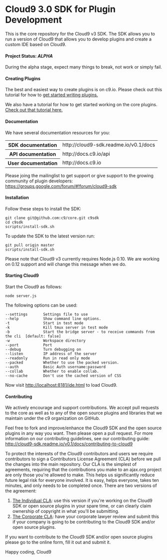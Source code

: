 Cloud9 3.0 SDK for Plugin Development
=======================================

This is the core repository for the Cloud9 v3 SDK. The SDK allows you to run a version of Cloud9 that allows you to develop plugins and create a custom IDE based on Cloud9.

#### Project Status: *ALPHA*

During the alpha stage, expect many things to break, not work or simply fail.

#### Creating Plugins ####

The best and easiest way to create plugins is on c9.io. Please check out this tutorial for how to [get started writing plugins.](http://cloud9-sdk.readme.io/v0.1/docs/getting-started-with-cloud9-plugins)

We also have a tutorial for how to get started working on the core plugins. [Check out that tutorial here.](http://cloud9-sdk.readme.io/v0.1/docs/contributing-to-existing-packages)

#### Documentation ####

We have several documentation resources for you:

<table>
    <tr><th>SDK documentation</th><td>http://cloud9-sdk.readme.io/v0.1/docs</td></tr>
    <tr><th>API documentation</th><td>http://docs.c9.io/api</td></tr>
    <tr><th>User documentation</th><td>http://docs.c9.io</td></tr>
</table>

Please joing the mailinglist to get support or give support to the growing community of plugin developers:
https://groups.google.com/forum/#!forum/cloud9-sdk

#### Installation ####

Follow these steps to install the SDK:

    git clone git@github.com:c9/core.git c9sdk
    cd c9sdk
    scripts/install-sdk.sh
    
To update the SDK to the latest version run:

    git pull origin master
    scripts/install-sdk.sh
    
Please note that Cloud9 v3 currently requires Node.js 0.10. We are working on 0.12 support and will change this message when we do.

#### Starting Cloud9 ####

Start the Cloud9 as follows:

    node server.js

The following options can be used:

    --settings       Settings file to use
    --help           Show command line options.
    -t               Start in test mode
    -k               Kill tmux server in test mode
    -b               Start the bridge server - to receive commands from the cli  [default: false]
    -w               Workspace directory
    --port           Port
    --debug          Turn debugging on
    --listen         IP address of the server
    --readonly       Run in read only mode
    --packed         Whether to use the packed version.
    --auth           Basic Auth username:password
    --collab         Whether to enable collab.
    --no-cache       Don't use the cached version of CSS

Now visit [http://localhost:8181/ide.html](http://localhost:8181/ide.html) to load Cloud9.

#### Contributing ####

We actively encourage and support contributions. We accept pull requests to the core as well as to any of the open source plugins and libraries that we maintain under the c9 organization on GitHub.

Feel free to fork and improve/enhance the Cloud9 SDK and the open source plugins in any way you want. Then please open a pull request. For more information on our contributing guidelines, see our contributing guide: http://cloud9-sdk.readme.io/v0.1/docs/contributing-to-cloud9

To protect the interests of the Cloud9 contributors and users we require contributors to sign a Contributors License Agreement (CLA) before we pull the changes into the main repository. Our CLA is the simplest of agreements, requiring that the contributions you make to an ajax.org project are only those you're allowed to make. This helps us significantly reduce future legal risk for everyone involved. It is easy, helps everyone, takes ten minutes, and only needs to be completed once. There are two versions of the agreement:

1. [The Individual CLA](https://docs.google.com/a/c9.io/forms/d/1MfmfrxqD_PNlNsuK0lC2KSelRLxGLGfh_wEcG0ijVvo/viewform): use this version if you're working on the Cloud9 SDK or open source plugins in your spare time, or can clearly claim ownership of copyright in what you'll be submitting.
2. [The Corporate CLA](https://docs.google.com/a/c9.io/forms/d/1vFejn4111GdnCNuQ6BfnJDaxdsUEMD4KCo1ayovAfu0/viewform): have your corporate lawyer review and submit this if your company is going to be contributing to the Cloud9 SDK and/or open source plugins.

If you want to contribute to the Cloud9 SDK and/or open source plugins please go to the online form, fill it out and submit it.

Happy coding, Cloud9
